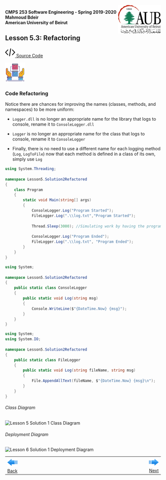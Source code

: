 <img style="float: right;" src="../../../Images/aublogosmall.png"> 

**CMPS 253 Software Engineering - Spring 2019-2020 \
Mahmoud Bdeir \
American University of Beirut**

## Lesson 5.3: Refactoring
<a href="./"><img src='../../../Images/code.png'> Source Code</a>

![problem icon](../../../Images/refactoring.png 'Refactoring') 
### Code Refactoring 
Notice there are chances for improving the names (classes, methods, and namespaces) to be more uniform:

- `Logger.dll` is no longer an appropriate name for the library that logs to console, rename it to `ConsoleLogger.dll`

- `Logger` is no longer an appropriate name for the class that logs to console, rename it to `ConsoleLogger`

- Finally, there is no need to use a different name for each logging method (`Log`, `LogToFile`) now that each method is defined in a class of its own, simply use `Log`

```C#
using System.Threading;

namespace Lesson5.Solution2Refactored
{
	class Program
	{
		static void Main(string[] args)
		{
			ConsoleLogger.Log("Program Started");
			FileLogger.Log(".\\log.txt","Program Started");
			
			Thread.Sleep(3000); //Simulating work by having the program sleep for 3 seconds
			
			ConsoleLogger.Log("Program Ended");
			FileLogger.Log(".\\log.txt", "Program Ended");
		}
	}
}
```

```C#
using System;

namespace Lesson5.Solution2Refactored
{
    public static class ConsoleLogger
    {
        public static void Log(string msg)
        {
            Console.WriteLine($"{DateTime.Now} {msg}");
        }
    }
}
```

```C#
using System;
using System.IO;

namespace Lesson5.Solution2Refactored
{
    public static class FileLogger
    {
        public static void Log(string fileName, string msg)
        {
            File.AppendAllText(fileName, $"{DateTime.Now} {msg}\n");
        }
    }
}
```
###### Class Diagram
![Lesson 5 Solution 1 Class Diagram](https://www.plantuml.com/plantuml/img/VS-n2i9030RW_PuYerBl1QH3GN7IuYuEmPxnuEu2oRKTn7Ut5IkAufhy7tzIQKR9RGocE0LKXHKdvU2sJEG4hWQWwDWtC0ncciKdWgWqDxS9RFp_z7dOrnZT0dxolJ09neUTz0vzUlB34L18H_1ML5hnTCdsfPVGgbFpUNnfrzodhr3bKZC-REu0)
###### Deployment Diagram
![Lesson 6 Solution 1 Deployment Diagram](https://www.plantuml.com/plantuml/img/SoWkIImgAStDuUBAoqz9LL1oASeiIotIIwr8LLAevb80WkY0elpqeiJSMAvQ1QWYv_oyuloSL9_yz7IWsfIS7BXQ51aa7MwPM9KZXC5gkU1sAUYcv9VdwTgXcwXWLLgSMenD7P9HK4KEgNafG9y10000)

<table style='width=100%;'>
<tr>
<td><a href="../Lesson%2005%20Log%20To%20File/Solution%201%20FileLogger%20Class/Source%20Code"><img src='../../../Images/leftarrow.png'> Back</a></td>
<td width="100%"></td>
<td><a href="../../../Lesson 06 Multiple Output Log/Solution 0 Log Method/Source Code"><img src='../../../Images/rightarrow.png'> Next</a></td>
</tr>
</table>

